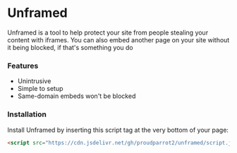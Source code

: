 # Unframed
Unframed is a tool to help protect your site from people stealing your content with iframes. You can also embed another page on your site without it being blocked, if that's something you do

### Features
* Unintrusive
* Simple to setup
* Same-domain embeds won't be blocked

### Installation
Install Unframed by inserting this script tag at the very bottom of your page:
```html
<script src="https://cdn.jsdelivr.net/gh/proudparrot2/unframed/script.js"></script>
```
